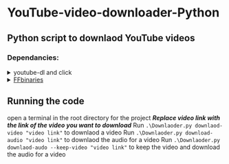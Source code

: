 # YouTube-video-downloader-Python  
## Python script to downlaod YouTube videos

### Dependancies: 
 <details>
 <summary>youtube-dl and click</summary>
 - open a terminal with admin privlages and run <code>pip install youtube-dl click</code>
 </details> 

 <details>
 <summary> <a href="https://ffbinaries.com/downloads">FFbinaries</a> </summary>
 - Downlaod <code>ffmeg</code>, <code>ffprobe</code> and <code>ffplay</code> from the above link
 - Extract the zip files and sotre the <code>exe</code> files in the root directory for the project
</details>

## Running the code
open a terminal in the root directory for the project
***Replace video link with the link of the video you want to download***
Run `.\Downlaoder.py downlaod-video "video link"` to downlaod a video
Run `.\Downlaoder.py download-audio "video link"` to downlaod the audio for a video
Run `.\Downlaoder.py downlaod-audo --keep-video "video link"` to keep the video and download the audio for a video